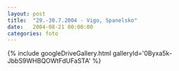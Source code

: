 ```yaml
---
layout: post
title:  "29.-30.7.2004 - Vigo, Spanelsko"
date:   2004-08-21 00:00:00
categories: foto
---
```


{% include googleDriveGallery.html galleryId='0Byxa5k-JbbS9WHBQOWtFdUFaSTA' %}